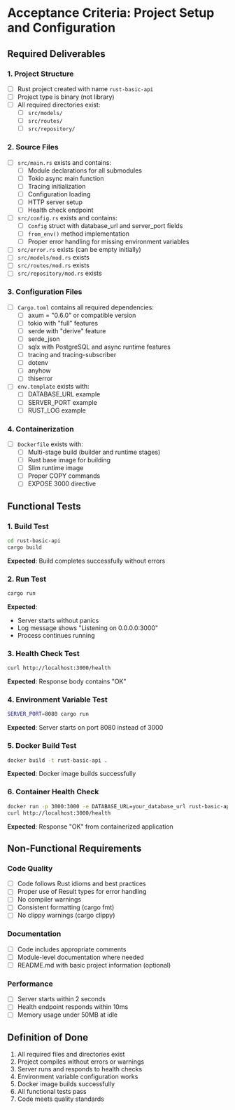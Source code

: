 # Acceptance Criteria: Project Setup and Configuration

## Required Deliverables

### 1. Project Structure
- [ ] Rust project created with name `rust-basic-api`
- [ ] Project type is binary (not library)
- [ ] All required directories exist:
  - [ ] `src/models/`
  - [ ] `src/routes/`
  - [ ] `src/repository/`

### 2. Source Files
- [ ] `src/main.rs` exists and contains:
  - [ ] Module declarations for all submodules
  - [ ] Tokio async main function
  - [ ] Tracing initialization
  - [ ] Configuration loading
  - [ ] HTTP server setup
  - [ ] Health check endpoint
- [ ] `src/config.rs` exists and contains:
  - [ ] `Config` struct with database_url and server_port fields
  - [ ] `from_env()` method implementation
  - [ ] Proper error handling for missing environment variables
- [ ] `src/error.rs` exists (can be empty initially)
- [ ] `src/models/mod.rs` exists
- [ ] `src/routes/mod.rs` exists
- [ ] `src/repository/mod.rs` exists

### 3. Configuration Files
- [ ] `Cargo.toml` contains all required dependencies:
  - [ ] axum = "0.6.0" or compatible version
  - [ ] tokio with "full" features
  - [ ] serde with "derive" feature
  - [ ] serde_json
  - [ ] sqlx with PostgreSQL and async runtime features
  - [ ] tracing and tracing-subscriber
  - [ ] dotenv
  - [ ] anyhow
  - [ ] thiserror
- [ ] `env.template` exists with:
  - [ ] DATABASE_URL example
  - [ ] SERVER_PORT example
  - [ ] RUST_LOG example

### 4. Containerization
- [ ] `Dockerfile` exists with:
  - [ ] Multi-stage build (builder and runtime stages)
  - [ ] Rust base image for building
  - [ ] Slim runtime image
  - [ ] Proper COPY commands
  - [ ] EXPOSE 3000 directive

## Functional Tests

### 1. Build Test
```bash
cd rust-basic-api
cargo build
```
**Expected**: Build completes successfully without errors

### 2. Run Test
```bash
cargo run
```
**Expected**: 
- Server starts without panics
- Log message shows "Listening on 0.0.0.0:3000"
- Process continues running

### 3. Health Check Test
```bash
curl http://localhost:3000/health
```
**Expected**: Response body contains "OK"

### 4. Environment Variable Test
```bash
SERVER_PORT=8080 cargo run
```
**Expected**: Server starts on port 8080 instead of 3000

### 5. Docker Build Test
```bash
docker build -t rust-basic-api .
```
**Expected**: Docker image builds successfully

### 6. Container Health Check
```bash
docker run -p 3000:3000 -e DATABASE_URL=your_database_url rust-basic-api
curl http://localhost:3000/health
```
**Expected**: Response "OK" from containerized application

## Non-Functional Requirements

### Code Quality
- [ ] Code follows Rust idioms and best practices
- [ ] Proper use of Result types for error handling
- [ ] No compiler warnings
- [ ] Consistent formatting (cargo fmt)
- [ ] No clippy warnings (cargo clippy)

### Documentation
- [ ] Code includes appropriate comments
- [ ] Module-level documentation where needed
- [ ] README.md with basic project information (optional)

### Performance
- [ ] Server starts within 2 seconds
- [ ] Health endpoint responds within 10ms
- [ ] Memory usage under 50MB at idle

## Definition of Done

1. All required files and directories exist
2. Project compiles without errors or warnings
3. Server runs and responds to health checks
4. Environment variable configuration works
5. Docker image builds successfully
6. All functional tests pass
7. Code meets quality standards